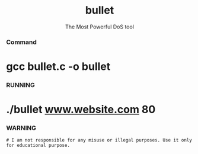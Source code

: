 <h1 align="center">bullet</h1>
<p align="center">
  The Most Powerful DoS tool
</p>


### Command

# gcc bullet.c -o bullet


### RUNNING

# ./bullet www.website.com 80

### WARNING
```
# I am not responsible for any misuse or illegal purposes. Use it only for educational purpose.
```
